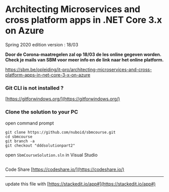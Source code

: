 # Architecting Microservices and cross platform apps in .NET Core 3.x on Azure

Spring 2020 edition
version : 18/03

**Door de Corona-maatregelen zal op 18/03 de les online gegeven worden.
Check je mails van SBM voor meer info en de link naar het online platform.**

https://sbm.be/opleiding/it-pro/architecting-microservices-and-cross-platform-apps-in-net-core-3-x-on-azure

### Git CLI is not installed ?

[https://gitforwindows.org/](https://gitforwindows.org/)

### Clone the solution to your PC

open command prompt

    git clone https://github.com/nuboid/sbmcourse.git   
    cd sbmcourse
    git branch -a
    git checkout "dddsolutionpart2"

open `SbmCourseSolution.sln` in Visual Studio
##
 Code Share
[https://codeshare.io/](https://codeshare.io/)




---
update this file with [https://stackedit.io/app#](https://stackedit.io/app#)

<!--stackedit_data:
eyJoaXN0b3J5IjpbLTE5NDQ2MzEwMjZdfQ==
-->
